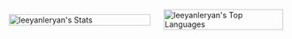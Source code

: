 <div style="display:flex; flex-wrap:wrap; justify-content:center; align-items:center; gap:1rem;">
  <div style="flex:1 1 260px; max-width:450px; min-width:200px; box-sizing:border-box; padding:4px;">
    <a href="https://github.com/leeyanleryan">
      <img src="https://github-readme-stats.vercel.app/api?username=leeyanleryan&rank_icon=percentile&include_all_commits=true&theme=github_dark&bg_color=00000000&hide_border=true&hide=prs" alt="leeyanleryan's Stats" style="width:100%; height:auto; display:block;">
    </a>
  </div>
  <div style="flex:1 1 220px; max-width:300px; min-width:180px; box-sizing:border-box; padding:4px;">
    <a href="https://github.com/leeyanleryan">
      <img src="https://github-readme-stats.vercel.app/api/top-langs/?username=leeyanleryan&size_weight=0.1&count_weight=0.4&theme=github_dark&bg_color=00000000&hide_border=true&include_all_commits=true&layout=compact" alt="leeyanleryan's Top Languages" style="width:100%; height:auto; display:block;">
    </a>
  </div>
</div>